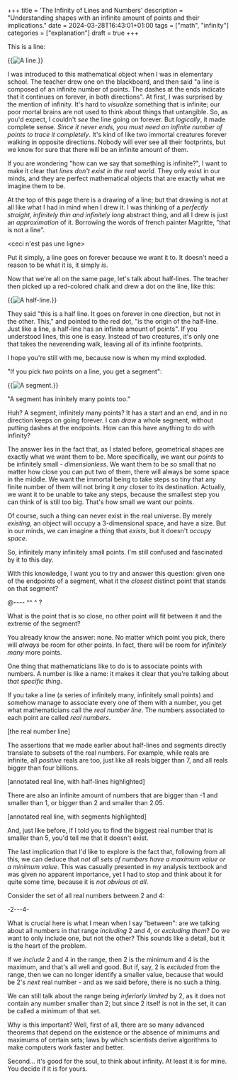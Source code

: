 +++
title = 'The Infinity of Lines and Numbers'
description = "Understanding shapes with an infinite amount of points and their implications."
date = 2024-03-28T16:43:01+01:00
tags = ["math", "infinity"]
categories = ["explanation"]
draft = true
+++

This is a line:

{{<image src="line_dm.png" alt="A line." position="center">}}

I was introduced to this mathematical object when I was in elementary school. The teacher drew one on the blackboard, and then said "a line is composed of an infinite number of points. The dashes at the ends indicate that it continues on forever, in both directions".
At first, I was surprised by the mention of infinity. It's hard to _visualize_ something that is infinite; our poor mortal brains are not used to think about things that untangible. So, as you'd expect, I couldn't _see_ the line going on forever.
But _logically_, it made complete sense. _Since it never ends, you must need an infinite number of points to trace it completely_. It's kind of like two immortal creatures forever walking in opposite directions. Nobody will ever see all their footprints, but we know for sure that there will be an infinite amount of them.

<footprints>

If you are wondering "how can we say that something is infinite?", I want to make it clear that _lines don't exist in the real world_. They only exist in our minds, and they are perfect mathematical objects that are exactly what we imagine them to be.

At the top of this page there is a drawing of a line; but that drawing is not at all like what I had in mind when I drew it. I was thinking of a _perfectly straight, infinitely thin and infinitely long_ abstract thing, and all I drew is just an _approximation_ of it. Borrowing the words of french painter Magritte, "that is not a line".

<ceci n'est pas une ligne>

Put it simply, a line goes on forever because we want it to. It doesn't need a reason to be what it is, it simply _is_.

Now that we're all on the same page, let's talk about half-lines. The teacher then picked up a red-colored chalk and drew a dot on the line, like this:

{{<image src="half-line_dm.png" alt="A half-line." position="center">}}

They said "this is a half line. It goes on forever in one direction, but not in the other. This," and pointed to the red dot, "is the origin of the half-line. Just like a line, a half-line has an infinite amount of points".
If you understood lines, this one is easy. Instead of two creatures, it's only one that takes the neverending walk, leaving all of its infinite footprints.

I hope you're still with me, because now is when my mind exploded.

"If you pick _two_ points on a line, you get a segment":

{{<image src="segment_dm.png" alt="A segment." position="center">}}

"A segment has ininitely many points too."

Huh? A segment, infinitely many points? It has a start and an end, and in no direction keeps on going forever. I can _draw_ a whole segment, without putting dashes at the endpoints. How can this have anything to do with infinity?

The answer lies in the fact that, as I stated before, geometrical shapes are exactly what we want them to be. More specifically, we want our _points_ to be infinitely small - _dimensionless_. We want them to be so small that no matter how close you can put two of them, there will always be some space in the middle. We want the immortal being to take steps so tiny that any finite number of them will not bring it _any_ closer to its destination. Actually, we want it to be unable to take any steps, because the smallest step you can think of is still too big. That's how small we want our points.

Of course, such a thing can never exist in the real universe. By merely _existing_, an object will occupy a 3-dimensional space, and have a size. But in our minds, we can imagine a thing that _exists_, but it doesn't _occupy space_.

So, infinitely many infinitely small points. I'm still confused and fascinated by it to this day.

With this knowledge, I want you to try and answer this question: given one of the endpoints of a segment, what it the _closest_ distinct point that stands on that segment?

 @----
  ^^ ^
   ?

What is the point that is so close, no other point will fit between it and the extreme of the segment?

You already know the answer: none. No matter which point you pick, there will _always_ be room for other points. In fact, there will be room for _infinitely many_ more points.

One thing that mathematicians like to do is to associate points with numbers. A number is like a name: it makes it clear that you're talking about _that specific thing_.

If you take a line (a series of infinitely many, infinitely small points) and somehow manage to associate every one of them with a number, you get what mathematicians call the _real number line_. The numbers associated to each point are called _real numbers_.

[the real number line]

The assertions that we made earlier about half-lines and segments directly translate to subsets of the real numbers. For example, while reals are infinite, all _positive_ reals are too, just like all reals bigger than 7, and all reals bigger than four billions.

[annotated real line, with half-lines highlighted]

There are also an infinite amount of numbers that are bigger than -1 and smaller than 1, or bigger than 2 and smaller than 2.05.

[annotated real line, with segments highlighted]

And, just like before, if I told you to find the biggest real number that is smaller than 5, you'd tell me that it doesn't exist.

The last implication that I'd like to explore is the fact that, following from all this, we can deduce that _not all sets of numbers have a maximum value or a minimum value_. This was casually presented in my analysis textbook and was given no apparent importance, yet I had to stop and think about it for quite some time, because it is _not obvious at all_.

Consider the set of all real numbers between 2 and 4:

-2---4-

What is crucial here is what I mean when I say "between": are we talking about all numbers in that range _including_ 2 and 4, or _excluding them_? Do we want to only include one, but not the other? This sounds like a detail, but it is the heart of the problem.

If we _include_ 2 and 4 in the range, then 2 is the minimum and 4 is the maximum, and that's all well and good. But if, say, 2 is _excluded_ from the range, then we can no longer identify a smaller value, because that would be 2's _next_ real number - and as we said before, there is no such a thing.

We can still talk about the range being _inferiorly limited_ by 2, as it does not contain any number smaller than 2; but since 2 itself is not in the set, it can be called a minimum of that set.

Why is this important? Well, first of all, there are so many advanced theorems that depend on the existence or the absence of minimums and maximums of certain sets; laws by which scientists derive algorithms to make computers work faster and better.

Second... it's good for the soul, to think about infinity. At least it is for mine. You decide if it is for yours.
